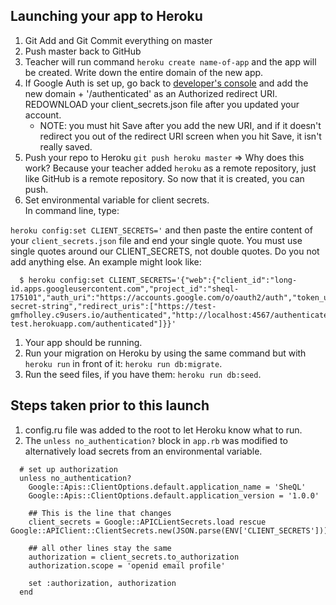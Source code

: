 ## Launching your app to Heroku

1. Git Add and Git Commit everything on master
1. Push master back to GitHub
1. Teacher will run command `heroku create name-of-app` and the app will be created.  Write down the entire domain of the new app.
1. If Google Auth is set up, go back to [developer's console](https://console.developers.google.com) and add the new domain + '/authenticated' as an Authorized redirect URI.
 REDOWNLOAD your client_secrets.json file after you updated your account.
   - NOTE: you must hit Save after you add the new URI, and if it doesn't redirect you out of the redirect URI screen when you hit Save, it isn't really saved.
1. Push your repo to Heroku
`git push heroku master` => Why does this work?  Because your teacher added `heroku` as a remote repository, just like GitHub is a remote repository.  So now that it is created, you can push.
1. Set environmental variable for client secrets.  
In command line, type:

`heroku config:set CLIENT_SECRETS='` and then paste the entire content of your `client_secrets.json` file and end your single quote.  You must use single quotes around our CLIENT_SECRETS, not double quotes.  Do you not add anything else.  An example might look like:

```
  $ heroku config:set CLIENT_SECRETS='{"web":{"client_id":"long-id.apps.googleusercontent.com","project_id":"sheql-175101","auth_uri":"https://accounts.google.com/o/oauth2/auth","token_uri":"https://accounts.google.com/o/oauth2/token","auth_provider_x509_cert_url":"https://www.googleapis.com/oauth2/v1/certs","client_secret":"some-secret-string","redirect_uris":["https://test-gmfholley.c9users.io/authenticated","http://localhost:4567/authenticated","https://sheql-test.herokuapp.com/authenticated"]}}'

```

1. Your app should be running.
1. Run your migration on Heroku by using the same command but with `heroku run` in front of it: `heroku run db:migrate`.
1. Run the seed files, if you have them: `heroku run db:seed`.

## Steps taken prior to this launch

1. config.ru file was added to the root to let Heroku know what to run.
1. The `unless no_authentication?` block in `app.rb` was modified to alternatively load secrets from an environmental variable.

```
  # set up authorization
  unless no_authentication?
    Google::Apis::ClientOptions.default.application_name = 'SheQL'
    Google::Apis::ClientOptions.default.application_version = '1.0.0'

    ## This is the line that changes
    client_secrets = Google::APICLientSecrets.load rescue Google::APIClient::ClientSecrets.new(JSON.parse(ENV['CLIENT_SECRETS']))

    ## all other lines stay the same
    authorization = client_secrets.to_authorization
    authorization.scope = 'openid email profile'

    set :authorization, authorization
  end

```
